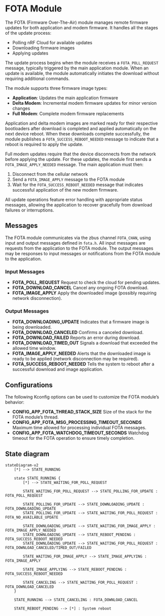 # FOTA Module

The FOTA (Firmware Over-The-Air) module manages remote firmware updates for both application and modem firmware. It handles all the stages of the update process:

*   Polling nRF Cloud for available updates
*   Downloading firmware images
*   Applying updates

The update process begins when the module receives a `FOTA_POLL_REQUEST` message, typically triggered by the main application module. When an update is available, the module automatically initiates the download without requiring additional commands.

The module supports three firmware image types:

*   **Application**: Updates the main application firmware
*   **Delta Modem**: Incremental modem firmware updates for minor version changes
*   **Full Modem**: Complete modem firmware replacements

Application and delta modem images are marked ready for their respective bootloaders after download is completed and applied automatically on the next device reboot. When these downloads complete successfully, the module publishes a `FOTA_SUCCESS_REBOOT_NEEDED` message to indicate that a reboot is required to apply the update.

Full modem updates require that the device disconnects from the network before applying the update. For these updates, the module first sends a `FOTA_IMAGE_APPLY_NEEDED` message. The main application must then:
1. Disconnect from the cellular network
2. Send a `FOTA_IMAGE_APPLY` message to the FOTA module
3. Wait for the `FOTA_SUCCESS_REBOOT_NEEDED` message that indicates successful application of the new modem firmware.

All update operations feature error handling with appropriate status messages, allowing the application to recover gracefully from download failures or interruptions.

## Messages

The FOTA module communicates via the zbus channel `FOTA_CHAN`, using input and output messages defined in `fota.h`.
All input messages are requests from the application to the FOTA module. The output messages may be responses to input messages or notifications from the FOTA module to the application.

### Input Messages

- **FOTA_POLL_REQUEST**
  Request to check the cloud for pending updates.
- **FOTA_DOWNLOAD_CANCEL**
  Cancel any ongoing FOTA download.
- **FOTA_IMAGE_APPLY**
  Apply the downloaded image (possibly requiring network disconnection).

### Output Messages

- **FOTA_DOWNLOADING_UPDATE**
  Indicates that a firmware image is being downloaded.
- **FOTA_DOWNLOAD_CANCELED**
  Confirms a canceled download.
- **FOTA_DOWNLOAD_FAILED**
  Reports an error during download.
- **FOTA_DOWNLOAD_TIMED_OUT**
  Signals a download that exceeded the allowed time window.
- **FOTA_IMAGE_APPLY_NEEDED**
  Alerts that the downloaded image is ready to be applied (network disconnection may be required).
- **FOTA_SUCCESS_REBOOT_NEEDED**
  Tells the system to reboot after a successful download and image application.

## Configurations

The following Kconfig options can be used to customize the FOTA module’s behavior:

- **CONFIG_APP_FOTA_THREAD_STACK_SIZE**
  Size of the stack for the FOTA module’s thread.
- **CONFIG_APP_FOTA_MSG_PROCESSING_TIMEOUT_SECONDS**
  Maximum time allowed for processing individual FOTA messages.
- **CONFIG_APP_FOTA_WATCHDOG_TIMEOUT_SECONDS**
  Watchdog timeout for the FOTA operation to ensure timely completion.

## State diagram

```mermaid
stateDiagram-v2
    [*] --> STATE_RUNNING

    state STATE_RUNNING {
        [*] --> STATE_WAITING_FOR_POLL_REQUEST

        STATE_WAITING_FOR_POLL_REQUEST --> STATE_POLLING_FOR_UPDATE : FOTA_POLL_REQUEST

        STATE_POLLING_FOR_UPDATE --> STATE_DOWNLOADING_UPDATE : FOTA_DOWNLOADING_UPDATE
        STATE_POLLING_FOR_UPDATE --> STATE_WAITING_FOR_POLL_REQUEST : FOTA_NO_AVAILABLE_UPDATE

        STATE_DOWNLOADING_UPDATE --> STATE_WAITING_FOR_IMAGE_APPLY : FOTA_IMAGE_APPLY_NEEDED
        STATE_DOWNLOADING_UPDATE --> STATE_REBOOT_PENDING : FOTA_SUCCESS_REBOOT_NEEDED
        STATE_DOWNLOADING_UPDATE --> STATE_WAITING_FOR_POLL_REQUEST : FOTA_DOWNLOAD_CANCELED/TIMED_OUT/FAILED

        STATE_WAITING_FOR_IMAGE_APPLY --> STATE_IMAGE_APPLYING : FOTA_IMAGE_APPLY

        STATE_IMAGE_APPLYING --> STATE_REBOOT_PENDING : FOTA_SUCCESS_REBOOT_NEEDED

        STATE_CANCELING --> STATE_WAITING_FOR_POLL_REQUEST : FOTA_DOWNLOAD_CANCELED
    }

    STATE_RUNNING --> STATE_CANCELING : FOTA_DOWNLOAD_CANCEL

    STATE_REBOOT_PENDING --> [*] : System reboot
```
